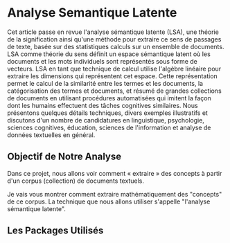 # Analyse Semantique Latente

Cet article passe en revue l'analyse sémantique latente (LSA), une théorie de la signification ainsi qu'une méthode pour extraire ce sens de passages de texte, basée sur des statistiques calculs sur un ensemble de documents. LSA comme théorie du sens définit un espace sémantique latent où les documents et les mots individuels sont représentés sous forme de vecteurs. LSA en tant que technique de calcul utilise l'algèbre linéaire pour extraire les dimensions qui représentent cet espace. Cette représentation permet le calcul de la similarité entre les termes et les documents, la catégorisation des termes et documents, et résumé de grandes collections de documents en utilisant procédures automatisées qui imitent la façon dont les humains effectuent des tâches cognitives similaires. Nous présentons quelques détails techniques, divers exemples illustratifs et discutons d'un nombre de candidatures en linguistique, psychologie, sciences cognitives, éducation, sciences de l'information et analyse de données textuelles en général. 

## Objectif de Notre Analyse

Dans ce projet, nous allons voir comment « extraire » des concepts à partir d'un corpus (collection) de documents textuels.

Je vais vous montrer comment extraire mathématiquement des "concepts" de ce corpus. La technique que nous allons utiliser s'appelle "l'analyse sémantique latente".

## Les Packages Utilisés